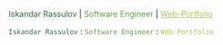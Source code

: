 <span style="color: #386641;">Iskandar Rassulov</span> | <span style="color: #6a994e;">Software Engineer</span> | <a href="https://iskandar-rassulov.github.io/ir24-wp/" style="color: #a7c957;">Web-Portfolio</a>

<code style="color : #386641">Iskandar Rassulov</code> : <code style="color : #6a994e">Software Engineer</code> : <code href="https://iskandar-rassulov.github.io/ir24-wp/" style="color : #a7c957">Web-Portfolio</code>
